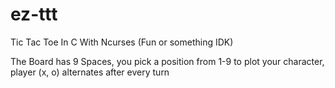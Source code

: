 # ez-ttt
Tic Tac Toe In C With Ncurses (Fun or something IDK)

The Board has 9 Spaces, you pick a position from 1-9 to plot your character, player (x, o) alternates after every turn
